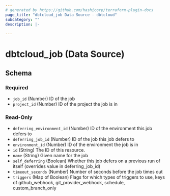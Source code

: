 ```yaml
---
# generated by https://github.com/hashicorp/terraform-plugin-docs
page_title: "dbtcloud_job Data Source - dbtcloud"
subcategory: ""
description: |-
  
---
```


# dbtcloud_job (Data Source)





<!-- schema generated by tfplugindocs -->
## Schema

### Required

- `job_id` (Number) ID of the job
- `project_id` (Number) ID of the project the job is in

### Read-Only

- `deferring_environment_id` (Number) ID of the environment this job defers to
- `deferring_job_id` (Number) ID of the job this job defers to
- `environment_id` (Number) ID of the environment the job is in
- `id` (String) The ID of this resource.
- `name` (String) Given name for the job
- `self_deferring` (Boolean) Whether this job defers on a previous run of itself (overrides value in deferring_job_id)
- `timeout_seconds` (Number) Number of seconds before the job times out
- `triggers` (Map of Boolean) Flags for which types of triggers to use, keys of github_webhook, git_provider_webhook, schedule, custom_branch_only


